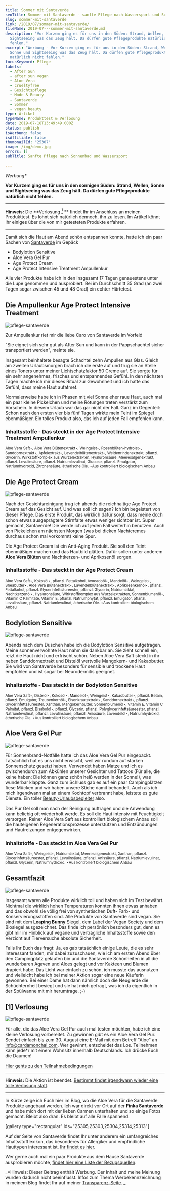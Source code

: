 ```yaml
---
title: Sommer mit Santaverde
seoTitle: Sommer mit Santaverde - sanfte Pflege nach Wassersport und Sonnenbad
slug: sommer-mit-santaverde
link: /2019/07/sommer-mit-santaverde/
fileName: 2019-07---sommer-mit-santaverde.md
description: "Vor Kurzem ging es für uns in den Süden: Strand, Wellen, Sonne und
  Sightseeing was das Zeug hält. Da dürfen gute Pflegeprodukte natürlich nicht
  fehlen."
excerpt: "Werbung - Vor Kurzem ging es für uns in den Süden: Strand, Wellen,
  Sonne und Sightseeing was das Zeug hält. Da dürfen gute Pflegeprodukte
  natürlich nicht fehlen."
focusKeyword: Pflege
labels:
  - After Sun
  - after sun vegan
  - Aloe Vera
  - crueltyfree
  - Gesichtspflege
  - Mode & Beauty
  - Santaverde
  - Sommer
  - vegan beauty
type: Artikel
typeName: Produkttest & Verlosung
date: 2019-07-18T13:49:49.000Z
status: publish
isWerbung: false
isAffiliate: false
thumbnailId: "25307"
image: /img/demo.jpg
errors: []
subTitle: Sanfte Pflege nach Sonnenbad und Wassersport
  
---
```


_Werbung\*_

**Vor Kurzem ging es für uns in den sonnigen Süden: Strand, Wellen, Sonne und
Sightseeing was das Zeug hält. Da dürfen gute Pflegeprodukte natürlich nicht
fehlen.**

<hr />

**Hinweis:** Die **Verlosung [<sup>1</sup>](#1) ** findet Ihr im Anschluss an
meinen Produkttest. Es lohnt sich natürlich dennoch, ihn zu lesen. Im Artikel
könnt Ihr einiges über die von mir getesteten Produkte erfahren.

<hr />

Damit sich die Haut am Abend schön entspannen konnte, hatte ich ein paar Sachen
von [Santaverde](/tag/santaverde/) im Gepäck

- Bodylotion Sensitive
- Aloe Vera Gel Pur
- Age Protect Cream
- Age Protect Intensive Treatment Ampullenkur

Alle vier Produkte habe ich in den insgesamt 17 Tagen genauestens unter die Lupe
genommen und ausprobiert. Bei im Durchschnitt 35 Grad (an zwei Tagen sogar
zwischen 45 und 48 Grad) ein echter Härtetest.

## Die Ampullenkur Age Protect Intensive Treatment

![pflege-santaverde](http://cardamonchai.com/wp-content/uploads/2019/07/2019-06-23-santaverde-7-400x300.jpg "Die Ampullenkur")

Zur Ampullenkur riet mir die liebe Caro von Santaverde im Vorfeld

"Sie eignet sich sehr gut als After Sun und kann in der Pappschachtel sicher
transportiert werden", meinte sie.

Insgesamt beinhaltete besagte Schachtel zehn Ampullen aus Glas. Gleich am
zweiten Urlaubsmorgen brach ich die erste auf und trug sie an Stelle eines
Toners unter meiner Lichtschutzfaktor 50 Creme auf. Sie sorgte für ein sehr
angenehmes, frisches und entspannendes Gefühl. In den nächsten Tagen machte ich
mir dieses Ritual zur Gewohnheit und ich hatte das Gefühl, dass meine Haut
aufatmet.

Normalerweise habe ich in Phasen mit viel Sonne eher raue Haut, auch mal ein
paar kleine Pickelchen und meine Rötungen treten verstärkt zum Vorschein. In
diesem Urlaub war das gar nicht der Fall. Ganz im Gegenteil: Schon nach den
ersten vier bis fünf Tagen wirkte mein Teint im Spiegel ebenmäßiger. Ein tolles
Produkt also, das ich auf jeden Fall empfehlen kann.

### Inhaltsstoffe - Das steckt in der Age Protect Intensive Treatment Ampullenkur

<small>Aloe Vera Saft⋆, Aloe Vera Blütenextrakt⋆, Weingeist⋆,
Rosenblüten-hydrolat⋆, Sanddornextrakt⋆, Apfelextrakt⋆, Lavendelblütenextrakt⋆,
Weidenrindenextrakt, pflanzl. Glycerin, Wirkstoffkomplex aus Wurzelextrakten,
Hyaluronsäure, Meeresalgenextrakt, pflanzl. Levulinsäure, pflanzl.
Natriumlevulinat, Glucose, pflanzl. Emulgator, Natriumhydroxid, Zitronensäure,
ätherische Öle. ⋆Aus kontrolliert biologischem Anbau</small>

## Die Age Protect Cream

![pflege-santaverde](http://cardamonchai.com/wp-content/uploads/2019/07/2019-06-23-santaverde-9-400x300.jpg "Die Age Protect Creme")

Nach der Gesichtsreinigung trug ich abends die reichhaltige Age Protect Cream
auf das Gesicht auf. Und was soll ich sagen? Ich bin begeistert von dieser
Pflege. Das erste Produkt, das wirklich dafür sorgt, dass meine doch schon etwas
ausgeprägtere Stirnfalte etwas weniger sichtbar ist. Super gemacht, Santaverde!
Die werde ich auf jeden Fall weiterhin benutzen. Auch von Pickelchen am nächsten
Morgen (was bei dicken Nachtcremes durchaus schon mal vorkommt) keine Spur.
<small></small>

Die Age Protect Cream ist ein Anti-Aging Produkt. Sie soll den Teint ebenmäßiger
machen und das Hautbild glätten. Dafür sollen unter anderem **Aloe Vera Blüten**
und Nachtkerzen- und Aprikosenöl sorgen.

### Inhaltsstoffe - Das steckt in der Age Protect Cream

<small>Aloe Vera Saft⋆, Kokosöl⋆, pflanzl. Fettalkohol, Avocadoöl⋆, Mandelöl⋆,
Weingeist⋆, Sheabutter⋆, Aloe Vera Blütenextrakt⋆, Lavendelblütenextrakt⋆,
Aprikosenkernöl⋆, pflanzl. Fettalkohol, pflanzl. Glycerinfettsäureester,
pflanzl. Glycerin, Natriumlaktat, Nachtkerzenöl⋆, Hyaluronsäure,
Wirkstoffkomplex aus Wurzelextrakten, Sonnenblumenöl⋆, Vitamin C Palmitate,
Vitamin E, pflanzl. Natriumphytat, pflanzl. Emulgator, pflanzl. Levulinsäure,
pflanzl. Natriumlevulinat, ätherische Öle. ⋆Aus kontrolliert biologischem
Anbau</small>

## Bodylotion Sensitive

![pflege-santaverde](http://cardamonchai.com/wp-content/uploads/2019/07/2019-06-23-santaverde-4-400x300.jpg "Die Bodylotion Sensitive")

Abends nach dem Duschen habe ich die Bodylotion Sensitive aufgetragen. Meine
sonnenverwöhnte Haut nahm sie dankbar an. Sie zieht schnell ein, reizt die Haut
nicht und erfrischt schön. Neben Aloe Vera Saft steckt in ihr neben
Sanddornextrakt und Distelöl wertvolle Mangokern- und Kakaobutter. Sie wird von
Santaverde besonders für sensible und trockene Haut empfohlen und ist sogar bei
Neurodermitis geeignet.

### Inhaltsstoffe - Das steckt in der Bodylotion Sensitive

<small>Aloe Vera Saft⋆, Distelöl⋆, Kokosöl⋆, Mandelöl⋆, Weingeist⋆,
Kakaobutter⋆, pflanzl. Betain, pflanzl. Emulgator, Traubenkernöl⋆,
Eisenkrautextrakt⋆, Sanddornextrakt⋆, pflanzl. Glycerinfettsäureester, Xanthan,
Mangokernbutter, Sonnenblumenöl⋆, Vitamin E, Vitamin C Palmitat, pflanzl.
Bisabolol⋆, pflanzl. Glycerin, pflanzl. Polyglycerinfettsäureester, pflanzl.
Natriumlevulinat, pflanzl. Levulinsäure, pflanzl. Anissäure, Lavendelöl⋆,
Natriumhydroxid, ätherische Öle. ⋆Aus kontrolliert biologischem Anbau</small>

## Aloe Vera Gel Pur

![pflege-santaverde](http://cardamonchai.com/wp-content/uploads/2019/07/2019-06-23-santaverde-6-400x300.jpg "Das Aloe Vera Gel Pur und die Bodylotion Sensitive")

Für Sonnenbrand-Notfälle hatte ich das Aloe Vera Gel Pur eingepackt. Tatsächlich
hat es uns nicht erwischt, weil wir rundum auf starken Sonnenschutz gesetzt
haben. Verwendet haben Matze und ich es zwischendurch zum Abkühlen unserer
Gesichter und Tattoos (Für alle, die keine haben: Die können ganz schön heiß
werden in der Sonne!), was wunderbar klappte. Ganz zum Schluss gab es auf ein
paar Campingplätzen fiese Mücken und wir haben unsere Stiche damit behandelt.
Auch als ich mich irgendwann mal an einem Kochtopf verbrannt habe, leistete es
gute Dienste. Ein toller
[Beauty-Urlaubsbegleiter](/2018/06/mit-santaverde-auf-reisen/) also.

Das Pur Gel soll man nach der Reinigung auftragen und die Anwendung kann
beliebig oft wiederholt werde. Es soll die Haut intensiv mit Feuchtigkeit
versorgen. Reiner Aloe Vera Saft aus kontrolliert biologischem Anbau soll die
hauteigenen Regenerationsprozesse unterstützen und Entzündungen und
Hautreizungen entgegenwirken.

### Inhaltstoffe - Das steckt im Aloe Vera Gel Pur

<small>Aloe Vera Saft⋆, Weingeist⋆, Natriumlaktat, Meeresalgenextrakt, Xanthan,
pflanzl. Glycerinfettsäureester, pflanzl. Levulinsäure, pflanzl. Anissäure,
pflanzl. Natriumlevulinat, pflanzl. Glycerin, Natriumhydroxid. ⋆Aus kontrolliert
biologischem Anbau</small>

## Gesamtfazit

![pflege-santaverde](http://cardamonchai.com/wp-content/uploads/2019/07/2019-06-23-santaverde-10-400x300.jpg "Diese Produkte haben mich begleitet")

Insgesamt waren alle Produkte wirklich toll und haben sich im Test bewährt.
Nichtmal die wirklich hohen Temperaturen konnten ihnen etwas anhaben und das
obwohl sie völlig frei von synthetischen Duft- Farb- und Konservierungsstoffen
sind. Alle Produkte von Santaverde sind vegan. Sie sind mit dem **Leaping
Bunny** Siegel, dem Label der Vegan Society und dem Biosiegel ausgezeichnet. Das
finde ich persönlich besonders gut, denn es gibt mir im Hinblick auf vegane und
verträgliche Inhaltsstoffe sowie den Verzicht auf Tierversuche absolute
Sicherheit.

Falls Ihr Euch das fragt: Ja, es gab tatsächlich einige Leute, die es sehr
interessant fanden, mir dabei zuzuschauen, wie ich am ersten Abend über den
Campingplatz gelaufen bin und die Santaverde Schönheiten in all die wunderbaren
Agaven und Aloes gelegt und vor Kakteen und Blumen drapiert habe. Das Licht war
einfach zu schön, ich musste das ausnutzen und vielleicht habe ich bei meiner
Aktion sogar eine neue Käuferin gewonnen. Bei einer Dame hat dann nämlich doch
die Neugierde die Schüchternheit besiegt und sie hat mich gefragt, was ich da
eigentlich in der Spülwanne mit mir herumtrage. ;-)

## [1] Verlosung

![pflege-santaverde](http://cardamonchai.com/wp-content/uploads/2019/07/2019-06-23-santaverde-8-400x300.jpg "Das Aloe Vera Gel Pur und die Ampulenkur")

Für alle, die das Aloe Vera Gel Pur auch mal testen möchten, habe ich eine
kleine Verlosung vorbereitet. Zu gewinnen gibt es ein Aloe Vera Gel Pur. Sendet
einfach bis zum 30. August eine E-Mail mit dem Betreff "Aloe" an
[info@cardamonchai.com](mailto:anne.reis@cardamonchai.com). Wer gewinnt,
entscheidet das Los. Teilnehmen kann jede\*r mit einem Wohnsitz innerhalb
Deutschlands. Ich drücke Euch die Daumen!

[Hier gehts zu den Teilnahmebedingungen](/datenschutz/teilnahmebedingungen/)

<hr />

**Hinweis:** Die Aktion ist beendet.
[Bestimmt findet irgendwann wieder eine tolle Verlosung statt](/tag/verlosung/).

<hr />

In Kürze zeige ich Euch hier im Blog, wo die Aloe Vera für die Santaverde
Produkte angebaut werden. Ich war direkt vor Ort auf der **Finka Santaverde**
und habe mich dort mit der lieben Carmen unterhalten und so einige Fotos
gemacht. Bleibt also dran. Es bleibt auf alle Fälle spannend.

[gallery type="rectangular" ids="25305,25303,25304,25314,25313"]

Auf der Seite von Santaverde findet Ihr unter anderem ein umfangreiches
Inhaltsstofflexikon, das besonderes für Allergiker und empfindliche Hauttypen
interessant ist. [Ihr findet es hier](http://www.santaverde.de/inhaltsstoffe).

Wer gerne auch mal ein paar Produkte aus dem Hause Santaverde ausprobieren
möchte,
[findet hier eine Liste der Bezugsquellen](http://www.santaverde.de/bezugsquellen).

_\*Hinweis: Dieser Beitrag enthält Werbung. Der Inhalt und meine Meinung wurden
dadurch nicht beeinflusst. Infos zum Thema Werbekennzeichnung in meinem Blog
findet Ihr auf meiner [Transparenz-Seite](/werbung/). _

  